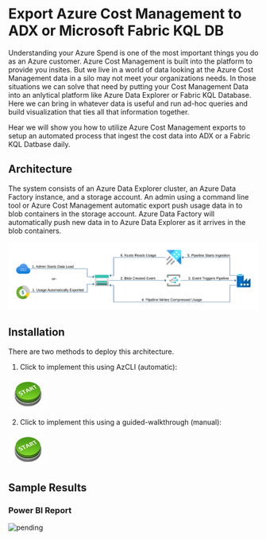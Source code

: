 # Export Azure Cost Management to ADX or Microsoft Fabric KQL DB
Understanding your Azure Spend is one of the most important things you do as an Azure customer. Azure Cost Management is built into the platform to provide you insites. But we live in a world of data looking at the Azure Cost Management data in a silo may not meet your organizations needs. In those situations we can solve that need by putting your Cost Management Data into an anlytical platform like Azure Data Explorer or Fabric KQL Database. Here we can bring in whatever data is useful and run ad-hoc queries and build visualization that ties all that information together.

Hear we will show you how to utilize Azure Cost Management exports to setup an automated process that ingest the cost data into ADX or a Fabric KQL Datbase daily.

## Architecture

The system consists of an Azure Data Explorer cluster, an Azure Data Factory instance, and a storage account. An admin using a command line tool or Azure Cost Management automatic export push usage data in to blob containers in the storage account. Azure Data Factory will automatically push new data in to Azure Data Explorer as it arrives in the blob containers.

![img](docs/images/usage-pipeline.svg)

## Installation

There are two methods to deploy this architecture. 

1. Click to implement this using AzCLI (automatic):

[<img alt="Template Deployment" width="80px" src="/docs/images/Start.jpg" />](/docs/template_deployment.md "Click to Start automation")

2. Click to implement this using a guided-walkthrough (manual):

[<img alt="Walkthrough Deployment" width="80px" src="/docs/images/Start.jpg" />](/docs/manual_deployment.md "Click to Start walkthrough")


## Sample Results 

### Power BI Report
![pending](docs/images/pbi1.png "pending") 
